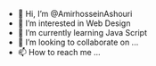 - 👋 Hi, I’m @AmirhosseinAshouri
- 👀 I’m interested in Web Design
- 🌱 I’m currently learning Java Script
- 💞️ I’m looking to collaborate on ...
- 📫 How to reach me ...

<!---
AmirhosseinAshouri/AmirhosseinAshouri is a ✨ special ✨ repository because its `README.md` (this file) appears on your GitHub profile.
You can click the Preview link to take a look at your changes.
--->
